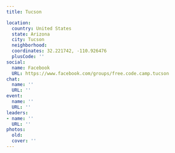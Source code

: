 ```yaml
---
title: Tucson

location:
  country: United States
  state: Arizona
  city: Tucson
  neighborhood: 
  coordinates: 32.221742, -110.926476
  plusCode: ''
social:
  name: Facebook
  URL: https://www.facebook.com/groups/free.code.camp.tucson
chat:
  name: ''
  URL: ''
event:
  name: ''
  URL: ''
leaders:
- name: ''
  URL: ''
photos:
  old: 
  cover: ''
---
```

